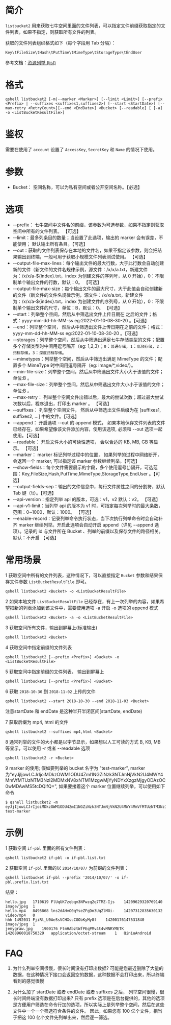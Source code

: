 # 简介
`listbucket2` 用来获取七牛空间里面的文件列表，可以指定文件前缀获取指定的文件列表，如果不指定，则获取所有文件的列表。

获取的文件列表组织格式如下（每个字段用 Tab 分隔）：
```
Key\tFileSize\tHash\tPutTime\tMimeType\tStorageType\tEndUser
```

参考文档：[资源列举 (list)](http://developer.qiniu.com/code/v6/api/kodo-api/rs/list.html)

# 格式
```
qshell listbucket2 [-m|--marker <Marker>] [--limit <Limit>] [--prefix <Prefix> | --suffixes <suffixes1,suffixes2>] [--start <StartDate>] [--max-retry <RetryCount>][--end <EndDate>] <Bucket> [--readable] [ [-a] -o <ListBucketResultFile>]
```

# 鉴权
需要在使用了 `account` 设置了 `AccessKey`, `SecretKey` 和  `Name` 的情况下使用。

# 参数
- Bucket： 空间名称，可以为私有空间或者公开空间名称。【必选】
  
# 选项
- --prefix： 七牛空间中文件名的前缀，该参数为可选参数，如果不指定则获取空间中所有的文件列表。 【可选】
- --limit：最多列条目的数量；当设置了此选项，输出的 marker 会有误差，不能使用； 默认输出所有条目。【可选】
- --out：获取的文件列表保存在本地的文件名，如果不指定该参数，则会把结果输出到终端，一般可用于获取小规模文件列表测试使用。 【可选】
- --output-file-max-lines：每个输出文件的最大行数，大于此行数会自动创建新的文件（新文件的文件名规律示例，源文件：/x/x/a.txt，新建文件为：/x/x/a-${index}.txt，index 为创建文件的序列号，从 0 开始），0：不限制单个输出文件的行数，默认：0。 【可选】
- --output-file-max-size：每个输出文件的最大尺寸，大于此值会自动创建新的文件（新文件的文件名规律示例，源文件：/x/x/a.txt，新建文件为：/x/x/a-${index}.txt，index 为创建文件的序列号，从 0 开始），0：不限制单个输出文件的尺寸，单位：B，默认：0。 【可选】
- --start：列举整个空间，然后从中筛选出文件上传日期在 <StartDate> 之后的文件；格式：yyyy-mm-dd-hh-MM-ss eg:2022-01-10-08-30-20 。【可选】
- --end：列举整个空间， 然后从中筛选出文件上传日期在<EndDate>之前的文件；格式：yyyy-mm-dd-hh-MM-ss eg:2022-01-10-08-30-20 。【可选】
- --storages：列举整个空间，然后从中筛选出满足七牛存储类型的文件；配置多个存储类型时中间用逗号隔开（eg: 1,2,3）；`0`：`普通存储`，`1`：`低频存储`，`2`：`归档存储`，`3`：`深度归档存储`。
- --mimetypes：列举整个空间，然后从中筛选出满足 MimeType 的文件；配置多个 MimeType 时中间用逗号隔开（eg: image/*,video/）。
- --min-file-size：列举整个空间，然后从中筛选出文件大小大于该值的文件；单位:B 。
- --max-file-size：列举整个空间，然后从中筛选出文件大小小于该值的文件；单位:B 。
- --max-retry： 列举整个空间文件出错以后，最大的尝试次数；超过最大尝试次数以后，程序退出，打印出 marker 。 【可选】
- --suffixes： 列举整个空间文件， 然后从中筛选出文件后缀为在 [suffixes1, suffixes2, ...] 中的文件。【可选】
- --append： 开启选项 --out 的 append 模式， 如果本地保存文件列表的文件已经存在，如果希望像该文件添加内容，使用该选项, 必须和 --out 选项一起使用。【可选】
- --readable： 开启文件大小的可读性选项， 会以合适的 KB, MB, GB 等显示。 【可选】
- --marker： marker 标记列举过程中的位置， 如果列举的过程中网络断开，会返回一个 marker, 可以指定该 marker 参数继续列举。【可选】
- --show-fields：每个文件需要展示的字段，多个使用逗号(,)隔开，可选范围：Key,FileSize,Hash,PutTime,MimeType,StorageType,EndUser 。【可选】
- --output-fields-sep：输出的文件信息中，每行文件属性之间的分割符，默认 Tab 键（\t）。【可选】
- --api-version：指定列举 api 的版本，可选：v1，v2 默认：v2。 【可选】
- --api-v1-limit：当列举 api 的版本为 v1 时，可指定每次列举时的最大条数，范围：0~1000，默认：1000。 【可选】
- --enable-record：记录列举命令执行状态，当下次执行列举命令时会自动补齐 marker 继续列举。开启此选项会自动开启 append（详见 --append 选项）。记录的 id 与文件所在 Bucket 、列举的前缀以及保存文件的路径相关。默认：不开启 【可选】


# 常用场景
1 获取空间中所有的文件列表，这种情况下，可以直接指定 `Bucket` 参数和结果保存文件参数 `ListBucketResultFile` 即可。
```
qshell listbucket2 <Bucket> -o <ListBucketResultFile>
```
 
2 如果本地文件 `ListBucketResultFile` 已经存在，有上一次列举的内容，如果希望把新的列表添加到该文件中，需要使用选项 -a 开启 -o 选项的 append 模式
 ```
 qshell listbucket2 <Bucket> -a -o <ListBucketResultFile>
 ```

3 获取空间所有文件，输出到屏幕上(标准输出)
 ```
 qshell listbucket2 <Bucket> 
 ```

4 获取空间中指定前缀的文件列表
```
qshell listbucket2 [--prefix <Prefix>] <Bucket> -o <ListBucketResultFile>
```

5 获取空间中指定前缀的文件列表， 输出到屏幕上
 ```
 qshell listbucket2 [--prefix <Prefix>] <Bucket>
 ```
 
6 获取 `2018-10-30` 到 `2018-11-02` 上传的文件
 ```
 qshell listbucket2 --start 2018-10-30 --end 2018-11-03 <Bucket>
 ```
注意startDate 和 endDate 是这种半开半闭区间[startDate, endDate)

7 获取后缀为 mp4, html 的文件
 ```
 qshell listbucket2 --suffixes mp4,html <Bucket>
 ```
 
8 通常列举的文件的大小都是以字节显示，如果想以人工可读的方式 B, KB, MB 等显示，可以使用 -r 或者 --readable 选项
 ```
 qshell listbucket2 -r <Bucket>
 ```

9 marker 的使用; 假如要列举的 bucket 名字为 "test-marker", marker 为"eyJjIjowLCJrIjoiMDkzOWM1ODU4ZmI1NGZiNzk3NTJmNjVkN2U4MWY4MmVfMTUzNTM3NzI2MDMxNV8xNTM1MzgwMjYyNDYxXzgzMjgyODAzOC0wMDAwMS5tcDQifQ=", 如果要接着这个 marker 位置继续列举，可以使用如下命令
 ```
 $ qshell listbucket2 -m eyJjIjowLCJrIjoiMDkzOWM1ODU4ZmI1NGZiNzk3NTJmNjVkN2U4MWY4MmVfMTUzNTM3NzI2MDMxNV8xNTM1MzgwMjYyNDYxXzgzMjgyODAzOC0wMDAwMS5tcDQifQ= test-marker
 ```


# 示例
1 获取空间 `if-pbl` 里面的所有文件列表：
```
qshell listbucket2 if-pbl -o if-pbl.list.txt
```

2 获取空间 `if-pbl` 里面的以 `2014/10/07/` 为前缀的文件列表：
```
qshell listbucket if-pbl --prefix '2014/10/07/' -o if-pbl.prefix.list.txt
```

结果：
```
hello.jpg	1710619	FlUqUK7zqbqm3NPwzq2q7TMZ-Ijs	14209629320769140	image/jpeg  1
hello.mp4	8495868	lns2dAHvO0qYseZFgDn3UqZlMOi-	14207312835630132	video/mp4   0
hhh	1492031	FjiRl_U0AeSsVCHXscCGObKyMy8f	14200176147531840	image/jpeg  1
jemygraw.jpg	1900176	FtmHAbztWfPEqPMv4t4vMNRYMETK	14208960018750329	application/octet-stream	1   QiniuAndroid
```

# FAQ
1. 为什么列举空间很慢，很长时间没有打印出数据?
可能是您最近删除了大量的数据，在这种情况下接口会返回空的数据，这种数据不会打印出来，所以终端看到的感觉很慢

2. 为什么加了 startDate 或者 endDate 或者 suffixes 之后， 列举空间很慢，很长时间终端没有数据打印出来?
只有 prefix 选项是在后台提供的，其他的选项是方便用户筛选在命令行加的选项，所以实际上是列举整个空间，然后在这些文件中一个一个筛选符合条件的文件。
因此，如果您有 100 亿个文件，相当于把这 100 亿个文件先列举出来，然后逐一筛选。
